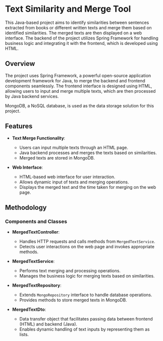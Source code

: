 # Text Similarity and Merge Tool

This Java-based project aims to identify similarities between sentences extracted from books or different written texts and merge them based on identified similarities. The merged texts are then displayed on a web interface. The backend of the project utilizes Spring Framework for handling business logic and integrating it with the frontend, which is developed using HTML.

## Overview

The project uses Spring Framework, a powerful open-source application development framework for Java, to merge the backend and frontend components seamlessly. The frontend interface is designed using HTML, allowing users to input and merge multiple texts, which are then processed by Java backend services.

MongoDB, a NoSQL database, is used as the data storage solution for this project.

## Features

- **Text Merge Functionality**:
  - Users can input multiple texts through an HTML page.
  - Java backend processes and merges the texts based on similarities.
  - Merged texts are stored in MongoDB.

- **Web Interface**:
  - HTML-based web interface for user interaction.
  - Allows dynamic input of texts and merging operations.
  - Displays the merged text and the time taken for merging on the web page.

## Methodology

### Components and Classes

- **MergedTextController**:
  - Handles HTTP requests and calls methods from `MergedTextService`.
  - Detects user interactions on the web page and invokes appropriate methods.

- **MergedTextService**:
  - Performs text merging and processing operations.
  - Manages the business logic for merging texts based on similarities.

- **MergedTextRepository**:
  - Extends `MongoRepository` interface to handle database operations.
  - Provides methods to store merged texts in MongoDB.

- **MergedTextDto**:
  - Data transfer object that facilitates passing data between frontend (HTML) and backend (Java).
  - Enables dynamic handling of text inputs by representing them as lists.

